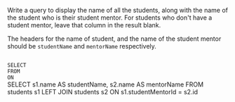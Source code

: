 Write a query to display the name of all the students, along with the name of the student who is their student mentor. For students who don't have a student mentor, leave that column in the result blank.

The headers for the name of student, and the name of the student mentor should be `studentName` and `mentorName` respectively.



<Editor lang="sql" dbName="students2-v3.db" type="exercise">
<code>
SELECT 
FROM
ON
</code>

<solution>
SELECT s1.name AS studentName,
       s2.name AS mentorName
FROM   students s1 LEFT JOIN students s2
ON     s1.studentMentorId = s2.id
</solution>
</Editor>